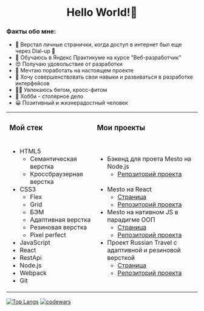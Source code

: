 <h1  align="center" >Hello World!👋 </h1>

<h3>Факты обо мне:</h3>
<ul>
  <li>🔗 Верстал личные странички, когда доступ в интернет был еще через Dial-up 🐢</li>
  <li>📘 Обучаюсь в Яндекс Практикуме на курсе "Веб-разработчик"</li>
  <li>😍 Получаю удовольствие от разработки</li>
  <li>🎯 Мечтаю поработать на настоящем проекте</li>
  <li>🧱 Хочу совершенствовать свои навыки и развиваться в разработке интерфейсов</li>
  <li>🏃🏼 Увлекаюсь бегом, кросс-фитом</li>
  <li>📐 Хобби - столярное дело</li>
  <li>😀 Позитивный и жизнерадостный человек</li>
</ul>

<table>
  <tr>
    <td><h3> Мой стек</h3></td>
    <td><h3>Мои проекты</h3></td>
  </tr>
  <tr>
    <td>
      <ul>
        <li>HTML5
        <ul>
          <li>Семантическая верстка</li>
          <li>Кроссбраузерная верстка</li>
        </ul>
        </li>
        <li>CSS3
         <ul>
          <li>Flex</li>
          <li>Grid</li>
          <li>БЭМ</li>
          <li>Адаптивная верстка</li>
          <li>Резиновая верстка</li>
          <li>Pixel perfect</li>
        </ul>
        </li>
        <li>JavaScript</li>
        <li>React</li>
        <li>RestApi</li>
        <li>Node.js</li>
        <li>Webpack</li>
        <li>Git</li>
      </ul>
    </td>
    <td>
      <ul>
        <li>Бэкенд для проета Mesto на Node.js <br>
          <ul align="top">
            <li><a target="_blank" href="https://github.com/Andrey1079/express-mesto-gha">Репозиторий проекта</a></li>
          </ul>
          </li>
         <br>
        <li>Mesto на React <br>
          <ul>
            <li><a href="https://andrey1079.github.io/react-mesto-auth/">Cтраница</a></li>
            <li> <a href="https://github.com/Andrey1079/react-mesto-auth">Репозиторий проекта </a></li>
          </ul>
        </li>
          <li>Mesto на нативном JS в парадигме ООП<br>
          <ul>
            <li><a href="https://andrey1079.github.io/mesto/">Cтраница</a></li>
            <li> <a href="https://github.com/Andrey1079/mesto">Репозиторий проекта </a></li>
          </ul>
        </li>
         <li>Проект Russian Travel с адаптивной и резиновой версткой <br>
          <ul>
            <li><a href="https://andrey1079.github.io/russian-travel">Cтраница</a></li>
            <li> <a href="https://github.com/Andrey1079/russian-travel">Репозиторий проекта </a></li>
          </ul>
        </li>
        </ul>
    </td>
  </tr>
</table>

[![Top Langs](https://github-readme-stats.vercel.app/api/top-langs/?username=Andrey1079&layout=compact)](https://github.com/Andrey1079/github-readme-stats)
[![codewars](https://www.codewars.com/users/Andrey1079/badges/large)](https://www.codewars.com/users/Andrey1079)
